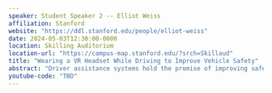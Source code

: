 ```yaml
---
speaker: Student Speaker 2 -- Elliot Weiss
affiliation: Stanford
website: "https://ddl.stanford.edu/people/elliot-weiss"
date: 2024-05-03T12:30:00-0000
location: Skilling Auditorium
location-url: "https://campus-map.stanford.edu/?srch=Skillaud"
title: "Wearing a VR Headset While Driving to Improve Vehicle Safety"
abstract: "Driver assistance systems hold the promise of improving safety on the road. We are particularly interested in developing new assistance systems that smoothly share control with the driver and testing them in a wide range of driving conditions. Given the central role of the driver in a shared control system, it is critical to elicit natural driving behavior during tests. This talk discusses the development of a flexible driving simulation platform that can be used for safe and immersive shared control testing. Our platform, known as "Vehicle-in-the-Loop", enables experiments on a real vehicle within a simulated traffic scenario viewed by the driver in a virtual reality headset. By implementing this platform around a four-wheel steer-by-wire vehicle, the driver can interact with shared control systems in a variety of test conditions – including low friction and highway speed driving – all on one vehicle platform and at one proving ground."
youtube-code: "TBD"
---
```

